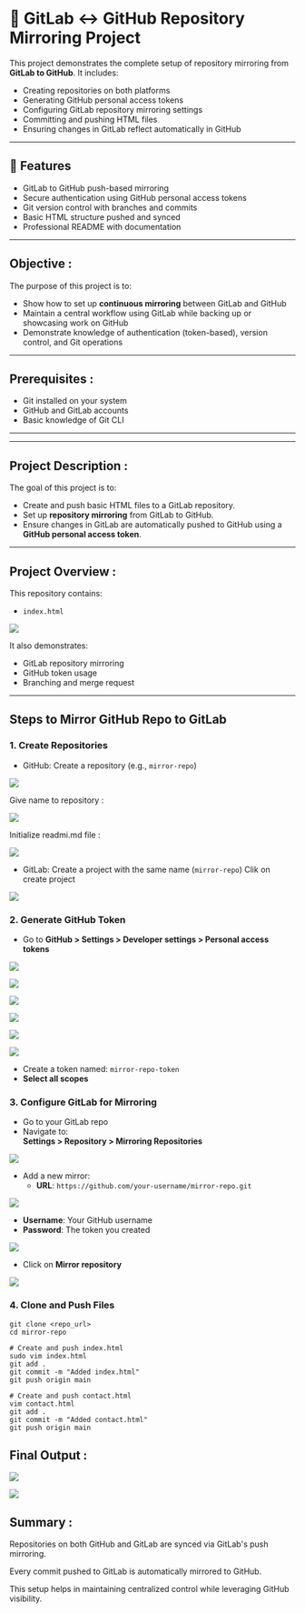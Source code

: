 # 🔁 GitLab ↔ GitHub Repository Mirroring Project

This project demonstrates the complete setup of repository mirroring from **GitLab to GitHub**. It includes:
- Creating repositories on both platforms
- Generating GitHub personal access tokens
- Configuring GitLab repository mirroring settings
- Committing and pushing HTML files
- Ensuring changes in GitLab reflect automatically in GitHub
---

## 🚀 Features

-  GitLab to GitHub push-based mirroring
-  Secure authentication using GitHub personal access tokens
-  Git version control with branches and commits
-  Basic HTML structure pushed and synced
-  Professional README with documentation

---

##  Objective :

The purpose of this project is to:
- Show how to set up **continuous mirroring** between GitLab and GitHub
- Maintain a central workflow using GitLab while backing up or showcasing work on GitHub
- Demonstrate knowledge of authentication (token-based), version control, and Git operations

---
##  Prerequisites :

- Git installed on your system
- GitHub and GitLab accounts
- Basic knowledge of Git CLI

---
---
##  Project Description :
The goal of this project is to:
- Create and push basic HTML files to a GitLab repository.
- Set up **repository mirroring** from GitLab to GitHub.
- Ensure changes in GitLab are automatically pushed to GitHub using a **GitHub personal access token**.

---

##  Project Overview :

This repository contains:
- `index.html`

![](img/arch-dia.png)

It also demonstrates:
- GitLab repository mirroring
- GitHub token usage
- Branching and merge request

---

##  Steps to Mirror GitHub Repo to GitLab 

### 1. Create Repositories
- GitHub: Create a repository (e.g., `mirror-repo`)

![](img/new-repo-7.png)

Give name to repository :

![](img/repo-name-8.png)

Initialize readmi.md file :

![](img/create-repo-8.png)

- GitLab: Create a project with the same name (`mirror-repo`)
Clik on create project

![](img/img-1.png)


### 2. Generate GitHub Token
- Go to **GitHub > Settings > Developer settings > Personal access tokens**

![](img/create-tokan-9.png)

![](img/dev-setting-10.png)

![](img/classic-12.png)

![](img/click-gen-tokan-13.png)

![](img/name-14.png)

![](img/generate-tokan-15.png)


- Create a token named: `mirror-repo-token`
- **Select all scopes**

### 3. Configure GitLab for Mirroring
- Go to your GitLab repo
- Navigate to:  
  **Settings > Repository > Mirroring Repositories**

![](img/mirror-repo.png)

- Add a new mirror:
  - **URL**: `https://github.com/your-username/mirror-repo.git`

![](img/mirror-repo-url.png)

  - **Username**: Your GitHub username
  - **Password**: The token you created

![](img/username-pass-16.png)

- Click on **Mirror repository**

![](img/click-on-mirror-repo-17.png)


### 4. Clone and Push Files

```
git clone <repo_url>
cd mirror-repo

# Create and push index.html
sudo vim index.html
git add .
git commit -m "Added index.html"
git push origin main

# Create and push contact.html
vim contact.html
git add .
git commit -m "Added contact.html"
git push origin main

```
## Final Output :

![](img/fin-out-17.png)

![](img/fin-out-18.png)

## Summary :
Repositories on both GitHub and GitLab are synced via GitLab's push mirroring.

Every commit pushed to GitLab is automatically mirrored to GitHub.

This setup helps in maintaining centralized control while leveraging GitHub visibility.
